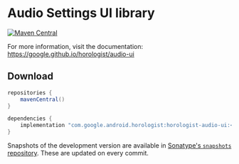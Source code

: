 # Audio Settings UI library

[![Maven Central](https://img.shields.io/maven-central/v/com.google.android.horologist/horologist-audio-ui)](https://search.maven.org/search?q=g:com.google.android.horologist)

For more information, visit the documentation: https://google.github.io/horologist/audio-ui

## Download

```groovy
repositories {
    mavenCentral()
}

dependencies {
    implementation "com.google.android.horologist:horologist-audio-ui:<version>"
}
```

Snapshots of the development version are available in [Sonatype's `snapshots` repository][snap]. These are updated on every commit.

  [snap]: https://oss.sonatype.org/content/repositories/snapshots/com/google/android/horologist/horologist-audio-ui/

